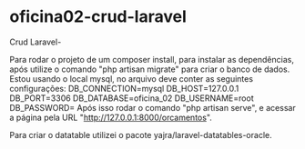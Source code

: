 # oficina02-crud-laravel
Crud Laravel-

Para rodar o projeto de um composer install, para instalar as dependências, após utilize o comando "php artisan migrate" para criar o banco de dados. Estou usando o local mysql, no arquivo deve conter as seguintes configurações: 
DB_CONNECTION=mysql
DB_HOST=127.0.0.1
DB_PORT=3306
DB_DATABASE=oficina_02
DB_USERNAME=root
DB_PASSWORD=
Após isso rodar o comando "php artisan serve", e acessar a página pela URL "http://127.0.0.1:8000/orcamentos".

Para criar o datatable utilizei o pacote yajra/laravel-datatables-oracle.
